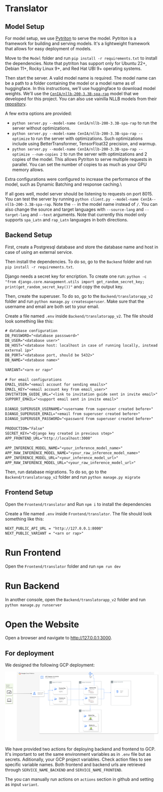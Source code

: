 # Translator

## Model Setup

For model setup, we use [Pytriton](https://github.com/triton-inference-server/pytriton) to serve the model. Pytriton is a framework for building and serving models. It's a lightweight framework that allows for easy deployment of models.

Move to the `Model` folder and run `pip install -r requirements.txt` to install the dependencies. Note that pytriton has support only for Ubuntu 22+, Debian 11+, Rocky Linux 9+, and Red Hat UBI 9+ operating systems.

Then start the server. A valid model name is required. The model name can be a path to a folder containing the model or a model name as of huggingface.
In this instructions, we'll use huggingface to download model weights. We'll use the [`CenIA/nllb-200-3.3B-spa-rap`](https://huggingface.co/CenIA/nllb-200-3.3B-spa-rap) model that we developed for this project. You can also use vainilla NLLB models from their [repository](https://huggingface.co/facebook/nllb-200-3.3B). 

A few extra options are provided:

- `python server.py --model-name CenIA/nllb-200-3.3B-spa-rap` to run the server without optimizations.
- `python server.py --model-name CenIA/nllb-200-3.3B-spa-rap --optimize` to run the server with optimizations. Such optimizations include using BetterTransformer, TensorFloat32 precision, and warmup.
- `python server.py --model-name CenIA/nllb-200-3.3B-spa-rap --optimize --num-copies 2` to run the server with optimizations and 2 copies of the model. This allows Pytriton to serve multiple requests in parallel. You can set the number of copies to as much as your GPU memory allows.

Extra configurations were configured to increase the performance of the model, such as Dynamic Batching and response caching.\

If all goes well, model server should be listening to requests on port 8015. You can test the server by running `python client.py --model-name CenIA--nllb-200-3.3B-spa-rap`. Note the `--` in the model name instead of `/`. You can also change the source and target languages with `--source-lang` and `--target-lang` and `--text` arguments. Note that currently this model only supports `spa_Latn` and `rap_Latn` languages in both directions. 

## Backend Setup

First, create a Postgresql database and store the database name and host in case of using an external service.

Then install the dependencies.  To do so, go to the `Backend` folder and run `pip install -r requirements.txt`.

Django needs a secret key for encription. To create one run: `python -c "from django.core.management.utils import get_random_secret_key; print(get_random_secret_key())"` and copy the output key.

Then, create the superuser. To do so, go to the `Backend/translatorapp_v2` folder and run `python manage.py createsuperuser`. Make sure that the username and email are both set to your email.

Create a file named `.env` inside `Backend/translatorapp_v2`. The file should look something like this:

```
# database configuration
DB_PASSWORD="<database passsword>"
DB_USER="<database user>"
DB_HOST="<database host: localhost in case of running locally, instead external ip>"
DB_PORT="<database port, should be 5432>"
DB_NAME="<database name>"

VARIANT="<arn or rap>"

# For email configurations
EMAIL_USER="<email account for sending emails>"
EMAIL_KEY="<email account key from email_user>"
INVITATION_GUIDE_URL="<link to invitation guide sent in invite email>"
SUPPORT_EMAIL="<support email sent in invite email>"

DJANGO_SUPERUSER_USERNAME="<username from superuser created before>"
DJANGO_SUPERUSER_EMAIL="<email from superuser created before>"
DJANGO_SUPERUSER_PASSWORD="<password from superuser created before>"

PRODUCTION="False"
SECRET_KEY="<Django key created in previous step>"
APP_FRONTEND_URL="http://localhost:3000"

APP_INFERENCE_MODEL_NAME="<your_inference_model_name>"
APP_RAW_INFERENCE_MODEL_NAME="<your_raw_inference_model_name>"
APP_INFERENCE_MODEL_URL="<your_inference_model_url>"
APP_RAW_INFERENCE_MODEL_URL="<your_raw_inference_model_url>"
```
Then, run database migrations. To do so, go to the `Backend/translatorapp_v2` folder and run `python manage.py migrate`

## Frontend Setup

Open the `Frontend/translator` and Run `npm i` to install the dependencies

Create a file named `.env` inside `Frontend/translator`. The file should look something like this:

```
NEXT_PUBLIC_API_URL = "http://127.0.0.1:8000"
NEXT_PUBLIC_VARIANT = "<arn or rap>"
```

# Run Frontend
Open the `Frontend/translator` folder and run `npm run dev`

# Run Backend
In another console, open the `Backend/translatorapp_v2` folder and run `python manage.py runserver`

# Open the Website
Open a browser and navigate to http://127.0.0.1:3000.

## For deployment

We designed the following GCP deployment:

![GCP deployment description](assets/deployment.png)

We have provided two actions for deploying backend and frontend to GCP. It's important to set the same environment variables as in `.env` file but as secrets. Aditionally, your GCP project variables.
Check action files to see specific variable names. Both frontend and backend urls are retrieved through `SERVICE_NAME_BACKEND` and `SERVICE_NAME_FRONTEND`.

The you can manually run actions on `actions` section in github and setting as input `variant`.
